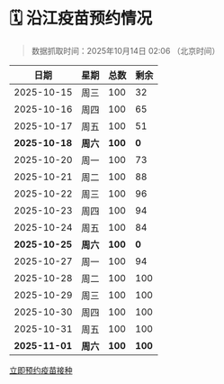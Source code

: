# 🗓️ 沿江疫苗预约情况

> 数据抓取时间：2025年10月14日 02:06 （北京时间）

| 日期 | 星期 | 总数 | 剩余 |
|------|------|------|------|
| 2025-10-15 | 周三 | 100 | 32 |
| 2025-10-16 | 周四 | 100 | 65 |
| 2025-10-17 | 周五 | 100 | 51 |
| **2025-10-18** | **周六** | **100** | **0** |
| 2025-10-20 | 周一 | 100 | 73 |
| 2025-10-21 | 周二 | 100 | 88 |
| 2025-10-22 | 周三 | 100 | 96 |
| 2025-10-23 | 周四 | 100 | 94 |
| 2025-10-24 | 周五 | 100 | 84 |
| **2025-10-25** | **周六** | **100** | **0** |
| 2025-10-27 | 周一 | 100 | 94 |
| 2025-10-28 | 周二 | 100 | 100 |
| 2025-10-29 | 周三 | 100 | 100 |
| 2025-10-30 | 周四 | 100 | 100 |
| 2025-10-31 | 周五 | 100 | 100 |
| **2025-11-01** | **周六** | **100** | **100** |


<div class="button-container">
<a class="btn" href="http://yfzweb.ishequ.net/#/login" target="_blank">立即预约疫苗接种</a>
</div>
